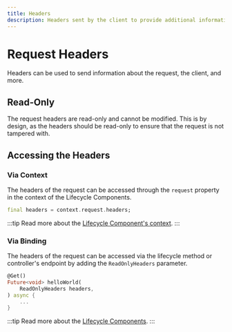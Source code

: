 ```yaml
---
title: Headers
description: Headers sent by the client to provide additional information
---
```


# Request Headers

Headers can be used to send information about the request, the client, and more.

## Read-Only

The request headers are read-only and cannot be modified. This is by design, as the headers should be read-only to ensure that the request is not tampered with.

## Accessing the Headers

### Via Context

The headers of the request can be accessed through the `request` property in the context of the Lifecycle Components.

```dart
final headers = context.request.headers;
```

:::tip
Read more about the [Lifecycle Component's context][lifecycle-context].
:::

### Via Binding

The headers of the request can be accessed via the lifecycle method or controller's endpoint by adding the `ReadOnlyHeaders` parameter.

```dart
@Get()
Future<void> helloWorld(
    ReadOnlyHeaders headers,
) async {
    ...
}
```

:::tip
Read more about the [Lifecycle Components][lifecycle-components].
:::

[lifecycle-components]: ../lifecycle-components/overview.md
[lifecycle-context]: ../context/overview.md

